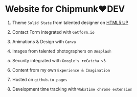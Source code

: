 # Website for Chipmunk❤️DEV

1. Theme `Solid State` from talented designer on [HTML5 UP](https://html5up.net/)

2. Contact Form integrated with `Getform.io`

3. Animations & Design with `Canva`

4. Images from talented photographers on `Unsplash`

5. Security integrated with `Google's reCatcha v3`

6. Content from my own `Experience & Imagination`

7. Hosted on `github.io pages`

8. Development time tracking with `Wakatime chrome extension`
